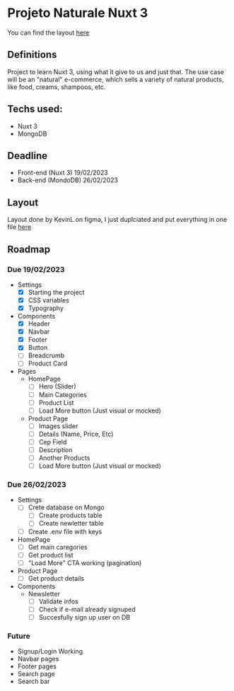 # Projeto Naturale Nuxt 3

You can find the layout [here](https://www.figma.com/file/8GjHl7CdC2GugIMLZTBQBH/Naturale_Copy)

## Definitions
Project to learn Nuxt 3, using what it give to us and just that. The use case will be an "natural" e-commerce, which sells a variety of natural products, like food, creams, shampoos, etc. 

## Techs used:
- Nuxt 3
- MongoDB

## Deadline
- Front-end (Nuxt 3) 19/02/2023
- Back-end (MondoDB) 26/02/2023

## Layout
Layout done by KevinL on figma, I just duplciated and put everything in one file [here](https://www.figma.com/file/8GjHl7CdC2GugIMLZTBQBH/Naturale_Copy)

## Roadmap
### Due 19/02/2023
- Settings
  - [x] Starting the project
  - [x] CSS variables
  - [x] Typography
- Components
  - [x] Header
  - [x] Navbar
  - [x] Footer
  - [x] Button
  - [ ] Breadcrumb
  - [ ] Product Card
- Pages
  - HomePage
    - [ ] Hero (Slider)
    - [ ] Main Categories
    - [ ] Product List
    - [ ] Load More button (Just visual or mocked)
  - Product Page
    - [ ] Images slider
    - [ ] Details (Name, Price, Etc)
    - [ ] Cep Field
    - [ ] Description
    - [ ] Another Products
    - [ ] Load More button (Just visual or mocked)

### Due 26/02/2023
- Settings
  - [ ] Crete database on Mongo
    - [ ] Create products table
    - [ ] Create newletter table
  - [ ] Create .env file with keys
- HomePage
  - [ ] Get main caregories
  - [ ] Get product list
  - [ ] "Load More" CTA working (pagination)
- Product Page
  - [ ] Get product details
- Components
  - Newsletter
    - [ ] Validate infos
    - [ ] Check if e-mail already signuped
    - [ ] Succesfully sign up user on DB
    
### Future
- Signup/Login Working
- Navbar pages
- Footer pages
- Search page
- Search bar
